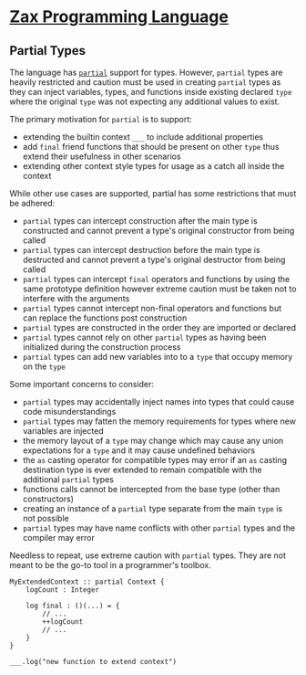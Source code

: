 
# [Zax Programming Language](index.md)

## Partial Types

The language has [`partial`](https://en.wikipedia.org/wiki/Class_(computer_programming)#Partial) support for types. However, `partial` types are heavily restricted and caution must be used in creating `partial` types as they can inject variables, types, and functions inside existing declared `type` where the original `type` was not expecting any additional values to exist.

The primary motivation for `partial` is to support:
* extending the builtin context `___` to include additional properties
* add `final` friend functions that should be present on other `type` thus extend their usefulness in other scenarios
* extending other context style types for usage as a catch all inside the context

While other use cases are supported, partial has some restrictions that must be adhered:
* `partial` types can intercept construction after the main type is constructed and cannot prevent a type's original constructor from being called
* `partial` types can intercept destruction before the main type is destructed and cannot prevent a type's original destructor from being called
* `partial` types can intercept `final` operators and functions by using the same prototype definition however extreme caution must be taken not to interfere with the arguments
* `partial` types cannot intercept non-final operators and functions but can replace the functions post construction
* `partial` types are constructed in the order they are imported or declared
* `partial` types cannot rely on other `partial` types as having been initialized during the construction process
* `partial` types can add new variables into to a `type` that occupy memory on the `type`

Some important concerns to consider:
* `partial` types may accidentally inject names into types that could cause code misunderstandings
* `partial` types may fatten the memory requirements for types where new variables are injected
* the memory layout of a `type` may change which may cause any union expectations for a `type` and it may cause undefined behaviors
* the `as` casting operator for compatible types may error if an `as` casting destination type is ever extended to remain compatible with the additional `partial` types
* functions calls cannot be intercepted from the base type (other than constructors)
* creating an instance of a `partial` type separate from the main `type` is not possible
* `partial` types may have name conflicts with other `partial` types and the compiler may error

Needless to repeat, use extreme caution with `partial` types. They are not meant to be the go-to tool in a programmer's toolbox.

````zax
MyExtendedContext :: partial Context {
    logCount : Integer

    log final : ()(...) = {
        // ...
        ++logCount
        // ...
    }
}

___.log("new function to extend context")
````
